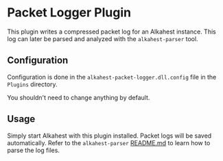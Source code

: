 # Packet Logger Plugin

This plugin writes a compressed packet log for an Alkahest instance. This log
can later be parsed and analyzed with the `alkahest-parser` tool.

## Configuration

Configuration is done in the `alkahest-packet-logger.dll.config` file in the
`Plugins` directory.

You shouldn't need to change anything by default.

## Usage

Simply start Alkahest with this plugin installed. Packet logs will be saved
automatically. Refer to the `alkahest-parser`
[README.md](../Alkahest.Parser/README.md) to learn how to parse the log files.
